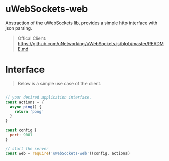 # uWebSockets-web

Abstraction of the uWebSockets lib, provides a simple http interface with json parsing.

> Offical Client: https://github.com/uNetworking/uWebSockets.js/blob/master/README.md

# Interface
> Below is a simple use case of the client.

```js

// your desired application interface.
const actions = {
  async ping() {
    return 'pong'
  }
}

const config {
  port: 9001
}

// start the server
const web = require('uWebSockets-web')(config, actions)
```